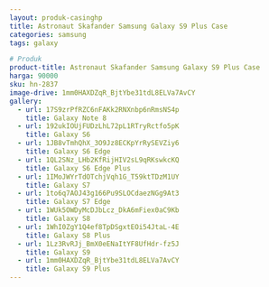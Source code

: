 ```yaml
---
layout: produk-casinghp
title: Astronaut Skafander Samsung Galaxy S9 Plus Case
categories: samsung
tags: galaxy

# Produk
product-title: Astronaut Skafander Samsung Galaxy S9 Plus Case
harga: 90000
sku: hn-2837
image-drive: 1mm0HAXDZqR_BjtYbe31tdL8ELVa7AvCY
gallery:
  - url: 17S9zrPfRZC6nFAKk2RNXnbp6nRmsNS4p
    title: Galaxy Note 8
  - url: 192ukIOUjFUDzLhL72pL1RTryRctfo5pK
    title: Galaxy S6
  - url: 1JB8vTmhQhX_3O9Jz8ECKpYrRySEVZiy6
    title: Galaxy S6 Edge
  - url: 1QL2SNz_LHb2KfRijHIV2sL9qRKswkcKQ
    title: Galaxy S6 Edge Plus
  - url: 1IMoJWYrTdOTchjVqh1G_T59ktTDzM1UY
    title: Galaxy S7
  - url: 1to6q7AOJ43g166Pu9SLOCdaezNGg9At3
    title: Galaxy S7 Edge
  - url: 1WUk5OWDyMcDJbLcz_DkA6mFiex0aC9Kb
    title: Galaxy S8
  - url: 1WhI0ZgY1Q4ef8TpDSgxtEOi54JtaL-4E
    title: Galaxy S8 Plus
  - url: 1Lz3RvRJj_BmX0eENaItYF8UfHdr-fz5J
    title: Galaxy S9
  - url: 1mm0HAXDZqR_BjtYbe31tdL8ELVa7AvCY
    title: Galaxy S9 Plus
---
```

